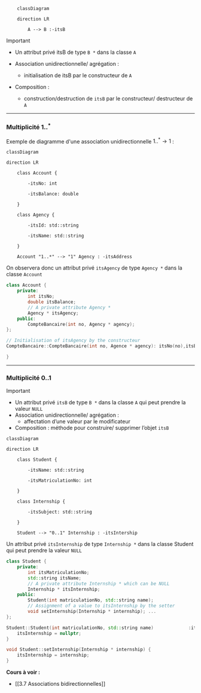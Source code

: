 ```mermaid
    classDiagram

    direction LR

        A --> B :-itsB 
```

>[!important] 
>- Un attribut privé itsB de type `B *` dans la classe `A` 
> 
> - Association unidirectionnelle/ agrégation :
> 	- initialisation de itsB par le constructeur de `A` 
>   
> - Composition : 
> 	- construction/destruction de `itsB` par le constructeur/ destructeur de `A`

---
### Multiplicité $1..^*$


Exemple de diagramme d'une association unidirectionnelle $1..^* \rightarrow 1$ :

```mermaid
classDiagram

direction LR

    class Account {

        -itsNo: int

        -itsBalance: double

    }

    class Agency {

        -itsId: std::string

        -itsName: std::string

    }

    Account "1..*" --> "1" Agency : -itsAddress
```


On observera donc un attribut privé `itsAgency` de type `Agency *` dans la classe `Account` 

```cpp
class Account { 
	private: 
		int itsNo; 
		double itsBalance; 
		// A private attribute Agency * 
		Agency * itsAgency; 
	public: 
		CompteBancaire(int no, Agency * agency); 
};
```

```cpp
// Initialisation of itsAgency by the constructeur 
CompteBancaire::CompteBancaire(int no, Agence * agency): itsNo(no),itsBalance(0.0),itsAgency(agency) { 

}
```

---
### Multiplicité $0..1$

>[!important] 
>- Un attribut privé `itsB` de type `B *` dans la classe `A` qui peut prendre la valeur `NULL` 
>- Association unidirectionnelle/ agrégation : 
>	- affectation d’une valeur par le modificateur 
>- Composition : méthode pour construire/ supprimer l’objet `itsB`

```mermaid
classDiagram

direction LR

    class Student {

        -itsName: std::string

        -itsMatriculationNo: int

    }

    class Internship {

        -itsSubject: std::string

    }

    Student --> "0..1" Internship : -itsIntership
```

Un attribut privé `itsInternship` de type `Internship *` dans la classe Student qui peut prendre la valeur `NULL`

```cpp
class Student { 
	private: 
		int itsMatriculationNo; 
		std::string itsName; 
		// A private attribute Internship * which can be NULL 
		Internship * itsInternship; 
	public: 
		Student(int matriculationNo, std::string name); 
		// Assignment of a value to itsInternship by the setter 
		void setInternship(Internship * internship); ... 
};
```

```cpp
Student::Student(int matriculationNo, std::string name)             :itsMatriculationNo(matriculationNo),itsName(name) { 
	itsInternship = nullptr; 
} 

void Student::setInternship(Internship * internship) { 
	itsInternship = internship; 
}
```

**Cours à voir :**
- [[3.7 Associations bidirectionnelles]]
